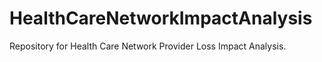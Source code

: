 # HealthCareNetworkImpactAnalysis
Repository for Health Care Network Provider Loss Impact Analysis.
